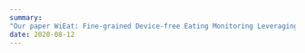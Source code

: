 ```yaml
---
summary: 
"Our paper WiEat: Fine-grained Device-free Eating Monitoring Leveraging Wi-Fi Signals has been accepted to ICCCN 2020!"
date: 2020-08-12
---
```




